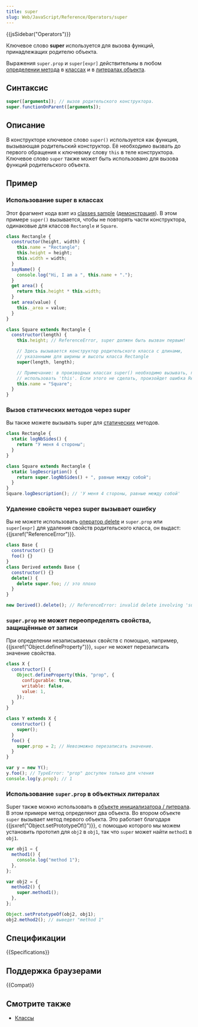 ```yaml
---
title: super
slug: Web/JavaScript/Reference/Operators/super
---
```


{{jsSidebar("Operators")}}

Ключевое слово **super** используется для вызова функций, принадлежащих родителю объекта.

Выражения `super.prop` и `super[expr]` действительны в любом [определении метода](/ru/docs/Web/JavaScript/Reference/Functions/Method_definitions) в [классах](/ru/docs/Web/JavaScript/Reference/Classes) и в [литералах объекта](/ru/docs/Web/JavaScript/Reference/Operators/Object_initializer).

## Синтаксис

```js
super([arguments]); // вызов родительского конструктора.
super.functionOnParent([arguments]);
```

## Описание

В конструкторе ключевое слово `super()` используется как функция, вызывающая родительский конструктор. Её необходимо вызвать до первого обращения к ключевому слову `this` в теле конструктора. Ключевое слово `super` также может быть использовано для вызова функций родительского объекта.

## Пример

### Использование super в классах

Этот фрагмент кода взят из [classes sample](https://github.com/GoogleChrome/samples/blob/gh-pages/classes-es6/index.html) ([демонстрация](https://googlechrome.github.io/samples/classes-es6/index.html)). В этом примере `super()` вызывается, чтобы не повторять части конструктора, одинаковые для классов `Rectangle` и `Square`.

```js
class Rectangle {
  constructor(height, width) {
    this.name = "Rectangle";
    this.height = height;
    this.width = width;
  }
  sayName() {
    console.log("Hi, I am a ", this.name + ".");
  }
  get area() {
    return this.height * this.width;
  }
  set area(value) {
    this._area = value;
  }
}

class Square extends Rectangle {
  constructor(length) {
    this.height; // ReferenceError, super должен быть вызван первым!

    // Здесь вызывается конструктор родительского класса с длинами,
    // указанными для ширины и высоты класса Rectangle
    super(length, length);

    // Примечание: в производных классах super() необходимо вызывать, прежде чем
    // использовать 'this'. Если этого не сделать, произойдет ошибка ReferenceError.
    this.name = "Square";
  }
}
```

### Вызов статических методов через super

Вы также можете вызывать super для [статических](/ru/docs/Web/JavaScript/Reference/Classes/static) методов.

```js
class Rectangle {
  static logNbSides() {
    return "У меня 4 стороны";
  }
}

class Square extends Rectangle {
  static logDescription() {
    return super.logNbSides() + ", равные между собой";
  }
}
Square.logDescription(); // 'У меня 4 стороны, равные между собой'
```

### Удаление свойств через super вызывает ошибку

Вы не можете использовать [оператор delete](/ru/docs/Web/JavaScript/Reference/Operators/delete) и `super.prop` или `super[expr]` для удаления свойств родительского класса, он выдаст: {{jsxref("ReferenceError")}}.

```js
class Base {
  constructor() {}
  foo() {}
}
class Derived extends Base {
  constructor() {}
  delete() {
    delete super.foo; // это плохо
  }
}

new Derived().delete(); // ReferenceError: invalid delete involving 'super'.
```

### `super.prop` не может переопределять свойства, защищённые от записи

При определении незаписываемых свойств с помощью, например, {{jsxref("Object.defineProperty")}}, `super` не может перезаписать значение свойства.

```js
class X {
  constructor() {
    Object.defineProperty(this, "prop", {
      configurable: true,
      writable: false,
      value: 1,
    });
  }
}

class Y extends X {
  constructor() {
    super();
  }
  foo() {
    super.prop = 2; // Невозможно перезаписать значение.
  }
}

var y = new Y();
y.foo(); // TypeError: "prop" доступен только для чтения
console.log(y.prop); // 1
```

### Использование `super.prop` в объектных литералах

Super также можно использовать в [объекте инициализатора / литерала](/ru/docs/Web/JavaScript/Reference/Operators/Object_initializer). В этом примере метод определяют два объекта. Во втором объекте `super` вызывает метод первого объекта. Это работает благодаря {{jsxref("Object.setPrototypeOf()")}}, с помощью которого мы можем установить прототип для `obj2` в `obj1`, так что `super` может найти `method1` в `obj1`.

```js
var obj1 = {
  method1() {
    console.log("method 1");
  },
};

var obj2 = {
  method2() {
    super.method1();
  },
};

Object.setPrototypeOf(obj2, obj1);
obj2.method2(); // выведет "method 1"
```

## Спецификации

{{Specifications}}

## Поддержка браузерами

{{Compat}}

## Смотрите также

- [Классы](/ru/docs/Web/JavaScript/Reference/Classes)
